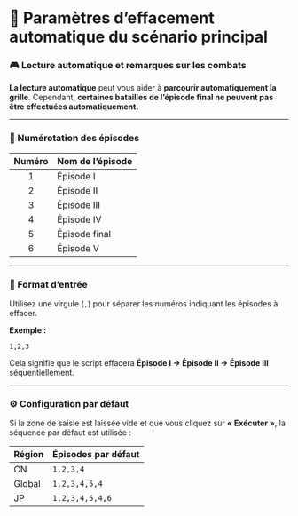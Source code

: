 
# 🧩 Paramètres d’effacement automatique du scénario principal

### 🎮 Lecture automatique et remarques sur les combats

**La lecture automatique** peut vous aider à **parcourir automatiquement la grille**.
Cependant, **certaines batailles de l’épisode final ne peuvent pas être effectuées automatiquement.**

---

### 📘 Numérotation des épisodes

| Numéro | Nom de l’épisode |
| :----: | :--------------- |
|    1   | Épisode I        |
|    2   | Épisode II       |
|    3   | Épisode III      |
|    4   | Épisode IV       |
|    5   | Épisode final    |
|    6   | Épisode V        |

---

### 🔢 Format d’entrée

Utilisez une virgule (`,`) pour séparer les numéros indiquant les épisodes à effacer.

**Exemple :**

```text
1,2,3
```

Cela signifie que le script effacera **Épisode I → Épisode II → Épisode III** séquentiellement.

---

### ⚙️ Configuration par défaut

Si la zone de saisie est laissée vide et que vous cliquez sur **« Exécuter »**, la séquence par défaut est utilisée :

| Région | Épisodes par défaut |
| :----- | :------------------ |
| CN     | `1,2,3,4`           |
| Global | `1,2,3,4,5,4`       |
| JP     | `1,2,3,4,5,4,6`     |
